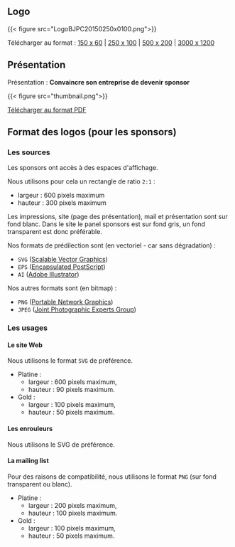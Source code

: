 ## Logo

{{< figure src="LogoBJPC20150250x0100.png">}}

Télécharger au format :
[150 x 60](LogoBJPC20150150x0060.png) | 
[250 x 100](LogoBJPC20150250x0100.png) | 
[500 x 200](LogoBJPC20150500x0200.png) | 
[3000 x 1200](LogoBJPC20153000x1200.png)

## Présentation

Présentation : **Convaincre son entreprise de devenir sponsor**

{{< figure src="thumbnail.png">}}

[Télécharger au format PDF](ParisJUG_Plaquette_Sponsors_2023.pdf)

## Format des logos (pour les sponsors)

### Les sources

Les sponsors ont accès à des espaces d'affichage.

Nous utilisons pour cela un rectangle de ratio `2:1` :

* largeur : 600 pixels maximum
* hauteur : 300 pixels maximum

Les impressions, site (page des présentation), mail et présentation sont sur fond blanc.
Dans le site le panel sponsors est sur fond gris, un fond transparent est donc préférable.

Nos formats de prédilection sont (en vectoriel - car sans dégradation) :

* `SVG` ([Scalable Vector Graphics](https://fr.wikipedia.org/wiki/Scalable_Vector_Graphics))
* `EPS` ([Encapsulated PostScript](https://fr.wikipedia.org/wiki/Encapsulated_PostScript))
* `AI` ([Adobe Illustrator](https://fr.wikipedia.org/wiki/Adobe_Illustrator))

Nos autres formats sont (en bitmap) :

* `PNG` ([Portable Network Graphics](https://fr.wikipedia.org/wiki/Portable_Network_Graphics))
* `JPEG` ([Joint Photographic Experts Group](https://fr.wikipedia.org/wiki/JPEG))

### Les usages

#### Le site Web

Nous utilisons le format `SVG` de préférence.

* Platine :
  *  largeur : 600 pixels maximum,
  *  hauteur : 90 pixels maximum.
* Gold :
  *  largeur : 100 pixels maximum,
  *  hauteur : 50 pixels maximum.

#### Les enrouleurs

Nous utilisons le SVG de préférence.

#### La mailing list

Pour des raisons de compatibilité, nous utilisons le format `PNG` (sur fond transparent ou blanc).

* Platine :
  * largeur : 200 pixels maximum,
  * hauteur : 100 pixels maximum.
* Gold :
  * largeur : 100 pixels maximum,
  * hauteur : 50 pixels maximum.
